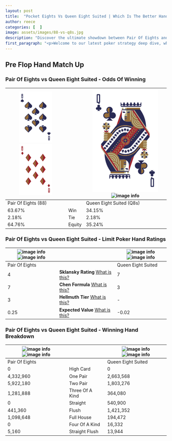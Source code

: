 ```yaml
---
layout: post
title:  "Pocket Eights Vs Queen Eight Suited | Which Is The Better Hand In Poker? A Complete Guide"
author: reece
categories: [  ]
image: assets/images/88-vs-q8s.jpg
description: "Discover the ultimate showdown between Pair Of Eights and Queen Eight Suited in poker! Uncover the odds, strategies, and scenarios where one hand triumphs over the other. Get ready to up your poker game with this thrilling analysis."
first_paragraph: "<p>Welcome to our latest poker strategy deep dive, where we're pitting two distinct hands against each other in a high-stakes showdown: Pair Of Eights vs Queen Eight Suited.</p><p>In the dynamic world of poker, every decision counts, and knowing which hand holds the upper hand is key to your success at the table.</p><p>In this article, we'll dissect these two hands, explore the scenarios where one dominates the other, and equip you with the knowledge to make strategic choices that can tip the odds in your favor.</p><p>Get ready to unravel the intriguing dynamics of these poker hands and elevate your game to new heights.</p>"
---
```




[comment]: # (sp0)

## Pre Flop Hand Match Up

<div class="table hand-ratings" markdown="1"> 



### Pair Of Eights vs Queen Eight Suited - Odds Of Winning


    
| ![image info](assets/images/hand1/8.png) ![image info](assets/images/hand1/8o.png) |  | ![image info](assets/images/hand2/q.png) ![image info](assets/images/hand2/8s.png) |
| -------- | -------- | -------- |
| Pair Of Eights (88) |  | Queen Eight Suited (Q8s) |
| 63.67% | Win | 34.15% |
| 2.18% | Tie | 2.18% |
| 64.76% | Equity | 35.24% |




[comment]: # (sp1)



### Pair Of Eights vs Queen Eight Suited - Limit Poker Hand Ratings


    
| ![image info](https://www.riverpairs.com/assets/images/hand1/8.png) ![image info](https://www.riverpairs.com/assets/images/hand1/8o.png) |  | ![image info](https://www.riverpairs.com/assets/images/hand2/q.png) ![image info](https://www.riverpairs.com/assets/images/hand2/8s.png) |
| -------- | -------- | -------- |
| Pair Of Eights |  | Queen Eight Suited |
| 4 | **Sklansky Rating** [What is this?](/sklansky-rating-explained) | 7 |
| 7 | **Chen Formula** [What is this?](/chen-formula-explained) | 3 |
| 3 | **Hellmuth Tier** [What is this?](/Hellmuth-tier-explained) | - |
| 0.25 | **Expected Value** [What is this?](/expected-value-explained) | -0.02 |




[comment]: # (sp2)



### Pair Of Eights vs Queen Eight Suited - Winning Hand Breakdown


    
| ![image info](https://www.riverpairs.com/assets/images/hand1/8.png) ![image info](https://www.riverpairs.com/assets/images/hand1/8o.png) |  | ![image info](https://www.riverpairs.com/assets/images/hand2/q.png) ![image info](https://www.riverpairs.com/assets/images/hand2/8s.png) |
| -------- | -------- | -------- |
| Pair Of Eights |  | Queen Eight Suited |
| 0 | High Card | 0 |
| 4,332,960 | One Pair | 2,663,568 |
| 5,922,180 | Two Pair | 1,803,276 |
| 1,281,888 | Three Of A Kind | 364,080 |
| 0 | Straight | 540,900 |
| 441,360 | Flush | 1,421,352 |
| 1,098,648 | Full House | 194,472 |
| 0 | Four Of A Kind | 16,332 |
| 5,160 | Straight Flush | 13,944 |




[comment]: # (sp3)



</div>

[comment]: # (sp4)



[comment]: # (sp5)

